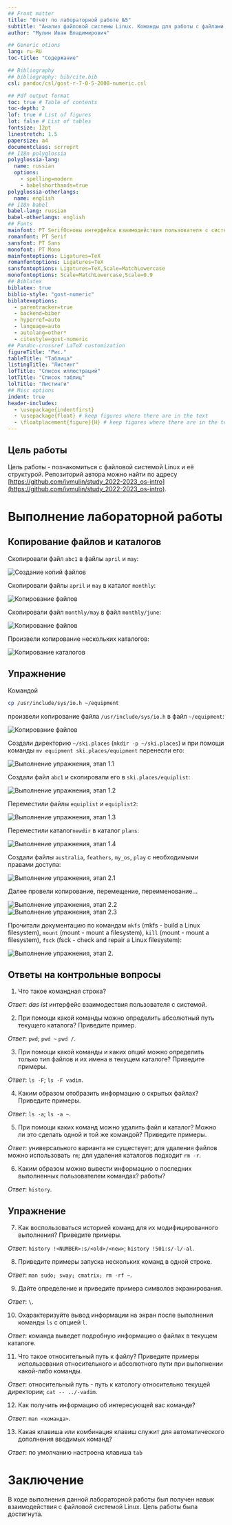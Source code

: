 ```yaml
---
## Front matter
title: "Отчёт по лабораторной работе №5"
subtitle: "Анализ файловой системы Linux. Команды для работы с файлами и каталогами"
author: "Мулин Иван Владимирович"

## Generic otions
lang: ru-RU
toc-title: "Содержание"

## Bibliography
## bibliography: bib/cite.bib
csl: pandoc/csl/gost-r-7-0-5-2008-numeric.csl

## Pdf output format
toc: true # Table of contents
toc-depth: 2
lof: true # List of figures
lot: false # List of tables
fontsize: 12pt
linestretch: 1.5
papersize: a4
documentclass: scrreprt
## I18n polyglossia
polyglossia-lang:
  name: russian
  options:
	- spelling=modern
	- babelshorthands=true
polyglossia-otherlangs:
  name: english
## I18n babel
babel-lang: russian
babel-otherlangs: english
## Fonts
mainfont: PT SerifОсновы интерфейса взаимодействия пользователя с системой Unix на уровне командной строки
romanfont: PT Serif
sansfont: PT Sans
monofont: PT Mono
mainfontoptions: Ligatures=TeX
romanfontoptions: Ligatures=TeX
sansfontoptions: Ligatures=TeX,Scale=MatchLowercase
monofontoptions: Scale=MatchLowercase,Scale=0.9
## Biblatex
biblatex: true
biblio-style: "gost-numeric"
biblatexoptions:
  - parentracker=true
  - backend=biber
  - hyperref=auto
  - language=auto
  - autolang=other*
  - citestyle=gost-numeric
## Pandoc-crossref LaTeX customization
figureTitle: "Рис."
tableTitle: "Таблица"
listingTitle: "Листинг"
lofTitle: "Список иллюстраций"
lotTitle: "Список таблиц"
lolTitle: "Листинги"
## Misc options
indent: true
header-includes:
  - \usepackage{indentfirst}
  - \usepackage{float} # keep figures where there are in the text
  - \floatplacement{figure}{H} # keep figures where there are in the text
---
```


## Цель работы
Цель работы - познакомиться с файловой системой Linux и её структурой. Репозиторий автора можно найти по адресу [https://github.com/ivmulin/study_2022-2023_os-intro](https://github.com/ivmulin/study_2022-2023_os-intro).

# Выполнение лабораторной работы

## Копирование файлов и каталогов

Скопировали файл `abc1` в файлы `april` и `may`:

![Создание копий файлов](image/%D0%A0%D0%B8%D1%81.%201.png "Создание копий файлов")

Скопировали файлы `april` и `may` в каталог `monthly`:

![Копирование файлов](image/%D0%A0%D0%B8%D1%81.%202.png "Копирование файлов")

Скопировали файл `monthly/may` в файл `monthly/june`:

![Копирование файлов](image/%D0%A0%D0%B8%D1%81.%203.png "Копирование файлов")

Произвели копирование нескольких каталогов:

![Копирование каталогов](image/%D0%A0%D0%B8%D1%81.%204.png "Копирование каталогов")

## Упражнение

Командой
``` bash
cp /usr/include/sys/io.h ~/equipment
```
произвели копирование файла `/usr/include/sys/io.h` в файл `~/equipment`:

![Копирование файлов](image/%D0%A0%D0%B8%D1%81.%205.png "Копирование файлов")

Создали директорию `~/ski.places` (`mkdir -p ~/ski.places`) и при помощи команды `mv equipment ski.places/equipment` перенесли его:

![Выполнение упражнения, этап 1.1](image/%D0%A0%D0%B8%D1%81.%206.png "Выполнение упражнения, этап 1.1")

Создали файл `abc1` и скопировали его в `ski.places/equiplist`:

![Выполнение упражнения, этап 1.2](image/%D0%A0%D0%B8%D1%81.%207.png "Выполнение упражнения, этап 1.2")

Переместили файлы `equiplist` и `equiplist2`:

![Выполнение упражнения, этап 1.3](image/%D0%A0%D0%B8%D1%81.%208.png "Выполнение упражнения, этап 1.3")

Переместили каталог`newdir` в каталог `plans`:

![Выполнение упражнения, этап 1.4](image/%D0%A0%D0%B8%D1%81.%209.png "Выполнение упражнения, этап 1.4")

Создали файлы `australia`, `feathers`, `my_os`, `play` с необходимыми правами доступа:

![Выполнение упражнения, этап 2.1](image/%D0%A0%D0%B8%D1%81.%2010.png "Выполнение упражнения, этап 2.1")

Далее провели копирование, перемещение, переименование...

![Выполнение упражнения, этап 2.2](image/%D0%A0%D0%B8%D1%81.%2011.png "Выполнение упражнения, этап 2.2")
![Выполнение упражнения, этап 2.3](image/%D0%A0%D0%B8%D1%81.%2012.png "Выполнение упражнения, этап 2.3")

Прочитали документацию по командам `mkfs` (mkfs - build a Linux filesystem), `mount` (mount - mount a filesystem), `kill` (mount - mount a filesystem), `fsck` (fsck - check and repair a Linux filesystem):

![Выполнение упражнения, этап 2.](image/%D0%A0%D0%B8%D1%81.%2013.png "Выполнение упражнения, этап 2.")



## Ответы на контрольные вопросы

1. Что такое командная строка?

_Ответ_: _das ist_ интерфейс взаимодествия пользователя с системой.

2. При помощи какой команды можно определить абсолютный путь текущего каталога? Приведите пример.

_Ответ_: `pwd`; `pwd ~` `pwd /`.

3. При помощи какой команды и каких опций можно определить только тип файлов и их имена в текущем каталоге? Приведите примеры.

_Ответ_: `ls -F`; `ls -F vadim`.

4. Каким образом отобразить информацию о скрытых файлах? Приведите примеры.

_Ответ_: `ls -a`; `ls -a ~`.

5. При помощи каких команд можно удалить файл и каталог? Можно ли это сделать одной и той же командой? Приведите примеры.

_Ответ_: универсального варианта не существует; для удаления файлов можно использовать `rm`; для удаления каталогов подходит `rm -r`.


6. Каким образом можно вывести информацию о последних выполненных пользователем командах? работы?

_Ответ_: `history`.

## Упражнение
7. Как воспользоваться историей команд для их модифицированного выполнения? Приведите примеры.

_Ответ_: `history !<NUMBER>:s/<old>/<new>`; `history !501:s/-l/-al`.


8. Приведите примеры запуска нескольких команд в одной строке.

_Ответ_: `man sudo; sway; cmatrix; rm -rf ~`.


9. Дайте определение и приведите примера символов экранирования.

_Ответ_: `\`.


10. Охарактеризуйте вывод информации на экран после выполнения команды `ls` с опцией `l`.

_Ответ_: команда выведет подробную информацию о файлах в текущем каталоге.

11. Что такое относительный путь к файлу? Приведите примеры использования относительного и абсолютного пути при выполнении какой-либо команды.

_Ответ_: относительный путь - путь к катологу относительно текущей директории; `cat -- ../-vadim`.

12. Как получить информацию об интересующей вас команде?

_Ответ_: `man <команда>`.

13. Какая клавиша или комбинация клавиш служит для автоматического дополнения вводимых команд?

_Ответ_: по умолчанию настроена клавиша `tab`

# Заключение
В ходе выполнения данной лабораторной работы был получен навык взаимодействия с файловой системой Linux. Цель работы была достигнута.
